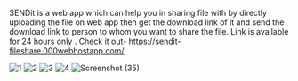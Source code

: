 SENDit is a web app which can help you in sharing file with by directly uploading the file on web app then get the download link of it and send the download link to person to whom you want to share the file.
Link is available for 24 hours only . 
Check it out-    https://sendit-fileshare.000webhostapp.com/


![1](https://user-images.githubusercontent.com/61078303/127610315-018168e4-b0e6-472d-a9c5-dedbc6f9af04.jpg)
![2](https://user-images.githubusercontent.com/61078303/127610354-471a0e46-3bac-40f3-920f-5bedd402c6ed.jpg)
![3](https://user-images.githubusercontent.com/61078303/127610378-2f836a03-c00d-47fa-816b-7f150f79c14c.jpg)
![4](https://user-images.githubusercontent.com/61078303/127610433-81fab86a-f7c1-4b44-8b3d-98678a76532d.jpg)
![Screenshot (35)](https://user-images.githubusercontent.com/61078303/127610459-24cf6fdb-b0a0-46f3-b1b7-dbd7d743ee98.png)


